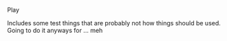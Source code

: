 Play

Includes some test things that are probably not how things should be used. Going to do it anyways for ... meh